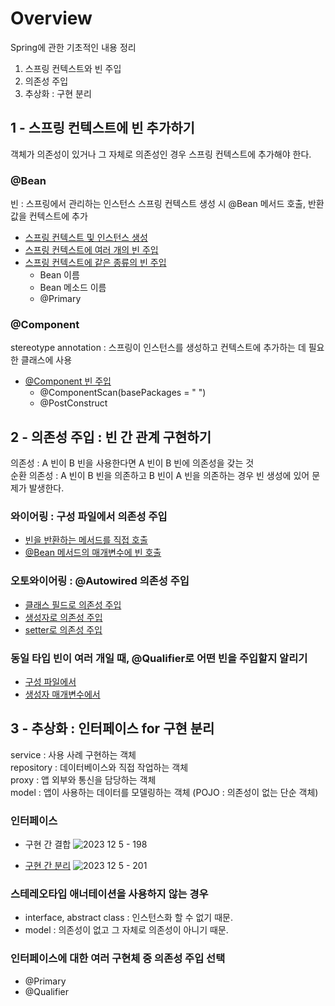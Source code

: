 # Overview
Spring에 관한 기초적인 내용 정리 <br>
1. 스프링 컨텍스트와 빈 주입
2. 의존성 주입
3. 추상화 : 구현 분리
   
## 1 - 스프링 컨텍스트에 빈 추가하기
객체가 의존성이 있거나 그 자체로 의존성인 경우 스프링 컨텍스트에 추가해야 한다.

### @Bean
빈 : 스프링에서 관리하는 인스턴스
스프링 컨텍스트 생성 시 @Bean 메서드 호출, 반환 값을 컨텍스트에 추가
- [스프링 컨텍스트 및 인스턴스 생성](https://github.com/syeongk/Spring/tree/main/ch2-ex1/src/main/java/org/spring)
- [스프링 컨텍스트에 여러 개의 빈 주입](https://github.com/syeongk/Spring/tree/main/ch2-ex1/src/main/java/org/spring)
- [스프링 컨텍스트에 같은 종류의 빈 주입](https://github.com/syeongk/Spring/tree/main/ch2-ex2/src/main/java/org/spring)
  - Bean 이름
  - Bean 메소드 이름
  - @Primary

### @Component
stereotype annotation : 스프링이 인스턴스를 생성하고 컨텍스트에 추가하는 데 필요한 클래스에 사용
- [@Component 빈 주입](https://github.com/syeongk/Spring/tree/main/ch2-ex3/src/main/java/org/spring) <br>
  - @ComponentScan(basePackages = " ")
  - @PostConstruct

  
## 2 - 의존성 주입 : 빈 간 관계 구현하기
의존성 : A 빈이 B 빈을 사용한다면 A 빈이 B 빈에 의존성을 갖는 것 <br>
순환 의존성 : A 빈이 B 빈을 의존하고 B 빈이 A 빈을 의존하는 경우 빈 생성에 있어 문제가 발생한다.

### 와이어링 : 구성 파일에서 의존성 주입
- [빈을 반환하는 메서드를 직접 호출](https://github.com/syeongk/Spring/tree/main/ch3-ex2/src/main/java/org/spring)
- [@Bean 메서드의 매개변수에 빈 호출](https://github.com/syeongk/Spring/tree/main/ch3-ex3/src/main/java/org/spring)

### 오토와이어링 : @Autowired 의존성 주입
- [클래스 필드로 의존성 주입](https://github.com/syeongk/Spring/blob/main/ch3-ex4/src/main/java/org/spring/domain/Person.java)
- [생성자로 의존성 주입](https://github.com/syeongk/Spring/blob/main/ch3-ex5/src/main/java/org/spring/domain/Person.java)
- [setter로 의존성 주입](https://github.com/syeongk/Spring/blob/main/ch3-ex6/src/main/java/org/spring/domain/Person.java)

### 동일 타입 빈이 여러 개일 때, @Qualifier로 어떤 빈을 주입할지 알리기
- [구성 파일에서](https://github.com/syeongk/Spring/blob/main/ch3-ex3/src/main/java/org/spring/config/ProjectConfig.java)
- [생성자 매개변수에서](https://github.com/syeongk/Spring/blob/main/ch3-ex7/src/main/java/org/spring/domain/Person.java)

## 3 - 추상화 : 인터페이스 for 구현 분리
service : 사용 사례 구현하는 객체 <br>
repository : 데이터베이스와 직접 작업하는 객체 <br>
proxy : 앱 외부와 통신을 담당하는 객체 <br>
model : 앱이 사용하는 데이터를 모델링하는 객체 (POJO : 의존성이 없는 단순 객체) <br>

### 인터페이스
- 구현 간 결합
![2023  12  5  - 198](https://github.com/user-attachments/assets/922efd51-4d02-4310-b71a-b62cd6918619)

- [구현 간 분리](https://github.com/syeongk/Spring/tree/main/ch4-ex2/src/main/java/org/spring)
![2023  12  5  - 201](https://github.com/user-attachments/assets/9224fcdf-8561-47b8-8710-914cc041ffe0)

### 스테레오타입 애너테이션을 사용하지 않는 경우
- interface, abstract class : 인스턴스화 할 수 없기 때문. <br>
- model : 의존성이 없고 그 자체로 의존성이 아니기 때문.

### 인터페이스에 대한 여러 구현체 중 의존성 주입 선택
- @Primary
- @Qualifier
